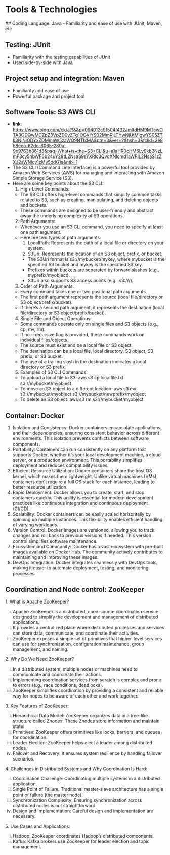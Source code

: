 # Tools & Technologies
<body>
## Coding Language: Java
- Familiarity and ease of use with JUnit, Maven, etc

## Testing: JUnit
- Familiarity with the testing capabilities of JUnit
- Used side-by-side with Java
  
## Project setup and integration: Maven
- Familiarity and ease of use
- Powerful package and project tool
  
## Software Tools: S3 AWS CLI
- **link**: https://www.bing.com/ck/a?!&&p=094012c9f504f432JmltdHM9MTcwOTA3ODQwMCZpZ3VpZD0yZTg1OGVlYS02MmRjLTYwNjUtMjgwYS05ZTk3NjNiODYxZDMmaW5zaWQ9NTIxMA&ptn=3&ver=2&hsh=3&fclid=2e858eea-62dc-6065-280a-9e9763b861d3&psq=What+is+the+S3+CLI&u=a1aHR0cHM6Ly9kb2NzLmF3cy5hbWF6b24uY29tL2NsaS9sYXRlc3QvdXNlcmd1aWRlL2NsaS1zZXJ2aWNlcy1zMy5odG1s&ntb=1
- The S3 CLI (Command Line Interface) is a powerful tool provided by Amazon Web Services (AWS) for managing and interacting with Amazon Simple Storage Service (S3).
- Here are some key points about the S3 CLI:
  1. High-Level Commands:
    - The S3 CLI offers high-level commands that simplify common tasks related to S3, such as creating, manipulating, and deleting objects and buckets.
    - These commands are designed to be user-friendly and abstract away the underlying complexity of S3 operations.
  2. Path Arguments:
    - Whenever you use an S3 CLI command, you need to specify at least one path argument.
    - Here are two types of path arguments:
      1) LocalPath: Represents the path of a local file or directory on your system.
      2) S3Uri: Represents the location of an S3 object, prefix, or bucket.
        - The S3Uri format is s3://mybucket/mykey, where mybucket is the specified S3 bucket and mykey is the specified S3 key.
        - Prefixes within buckets are separated by forward slashes (e.g., myprefix/myobject).
        - S3Uri also supports S3 access points (e.g., s3://<access-point-arn>/<key>).
  3. Order of Path Arguments:
    - Every command takes one or two positional path arguments.
    - The first path argument represents the source (local file/directory or S3 object/prefix/bucket).
    - If there’s a second path argument, it represents the destination (local file/directory or S3 object/prefix/bucket).
  4. Single File and Object Operations:
    - Some commands operate only on single files and S3 objects (e.g., cp, mv, rm).
    - If no --recursive flag is provided, these commands work on individual files/objects.
    - The source must exist and be a local file or S3 object.
    - The destination can be a local file, local directory, S3 object, S3 prefix, or S3 bucket.
    - The use of a trailing slash in the destination indicates a local directory or S3 prefix.
  5. Examples of S3 CLI Commands:
    - To upload a local file to S3: aws s3 cp localfile.txt s3://mybucket/myobject
    - To move an S3 object to a different location: aws s3 mv s3://mybucket/myobject s3://mybucket/newprefix/myobject
    - To delete an S3 object: aws s3 rm s3://mybucket/myobject

## Container: Docker
  1. Isolation and Consistency: Docker containers encapsulate applications and their dependencies, ensuring consistent behavior across different environments. This isolation prevents conflicts between software components.
  2. Portability: Containers can run consistently on any platform that supports Docker, whether it’s your local development machine, a cloud server, or a production environment. This portability simplifies deployment and reduces compatibility issues.
  3. Efficient Resource Utilization: Docker containers share the host OS kernel, which makes them lightweight. Unlike virtual machines (VMs), containers don’t require a full OS stack for each instance, leading to better resource utilization.
  4. Rapid Deployment: Docker allows you to create, start, and stop containers quickly. This agility is essential for modern development practices like continuous integration and continuous deployment (CI/CD).
  5. Scalability: Docker containers can be easily scaled horizontally by spinning up multiple instances. This flexibility enables efficient handling of varying workloads.
  6. Version Control: Docker images are versioned, allowing you to track changes and roll back to previous versions if needed. This version control simplifies software maintenance.
  7. Ecosystem and Community: Docker has a vast ecosystem with pre-built images available on Docker Hub. The community actively contributes to maintaining and improving these images.
  8. DevOps Integration: Docker integrates seamlessly with DevOps tools, making it easier to automate deployment, testing, and monitoring processes.

## Coordination and Node control: ZooKeeper

<p>
1. What is Apache ZooKeeper?
  <ol type="i">
    <li>Apache ZooKeeper is a distributed, open-source coordination service designed to simplify the development and management of distributed applications.</li>
    <li>It provides a centralized place where distributed processes and services can store data, communicate, and coordinate their activities.</li>
    <li>ZooKeeper exposes a simple set of primitives that higher-level services can use for synchronization, configuration maintenance, group management, and naming.</li>
  </ol>
2. Why Do We Need ZooKeeper?
  <ol type="i">
    <li>In a distributed system, multiple nodes or machines need to communicate and coordinate their actions.</li>
    <li>Implementing coordination services from scratch is complex and prone to errors (e.g., race conditions, deadlocks).</li>
    <li>ZooKeeper simplifies coordination by providing a consistent and reliable way for nodes to be aware of each other and work together.</li>
  </ol>
3. Key Features of ZooKeeper:
  <ol type="i">
    <li>Hierarchical Data Model: ZooKeeper organizes data in a tree-like structure called Znodes. These Znodes store information and maintain state.</li>
    <li>Primitives: ZooKeeper offers primitives like locks, barriers, and queues for coordination.</li>
    <li>Leader Election: ZooKeeper helps elect a leader among distributed nodes.</li>
    <li>Failover and Recovery: It ensures system resilience by handling failover scenarios.</li>
  </ol>
4. Challenges in Distributed Systems and Why Coordination Is Hard:
  <ol type="i">
    <li>Coordination Challenge: Coordinating multiple systems in a distributed application.</li>
    <li>Single Point of Failure: Traditional master-slave architecture has a single point of failure (the master node).</li>
    <li>Synchronization Complexity: Ensuring synchronization across distributed nodes is not straightforward.</li>
    <li>Design and Implementation: Careful design and implementation are necessary.</li>
  </ol>
5. Use Cases and Applications:
  <ol type="i">
  <li>Hadoop: ZooKeeper coordinates Hadoop’s distributed components.</li>
  <li>Kafka: Kafka brokers use ZooKeeper for leader election and topic management.</li>
  </ol>
</p>
</body>
